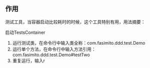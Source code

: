 ## 作用
测试工具，当容器启动比较耗时的时候，这个工具特别有用，用法摘要：

启动TestsContainer
1. 运行测试类，在命令行中输入类全称：com.fasimito.ddd.test.Demo
2. 运行单个方法，在命令行中输入方法引用：com.fasimito.ddd.test.Demo#testTwo
3. 重复运行，输入r




